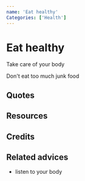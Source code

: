 ```yaml
---
name: 'Eat healthy'
Categories: ['Health']
---
```

# Eat healthy

Take care of your body

Don't eat too much junk food

## Quotes

## Resources

## Credits

## Related advices

- listen to your body
